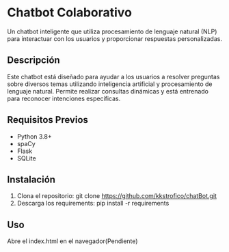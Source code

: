 # Chatbot Colaborativo
Un chatbot inteligente que utiliza procesamiento de lenguaje natural (NLP) para interactuar con los usuarios y proporcionar respuestas personalizadas.
## Descripción
Este chatbot está diseñado para ayudar a los usuarios a resolver preguntas sobre diversos temas utilizando inteligencia artificial y procesamiento de lenguaje natural. Permite realizar consultas dinámicas y está entrenado para reconocer intenciones específicas.
## Requisitos Previos
- Python 3.8+
- spaCy
- Flask
- SQLite
## Instalación
1. Clona el repositorio:
git clone https://github.com/kkstrofico/chatBot.git
2. Descarga los requirements: pip install -r requirements

## Uso
Abre el index.html en el navegador(Pendiente)

